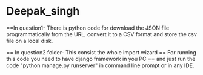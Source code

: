# Deepak_singh
==In question1- There is python code for download the JSON file programmatically from the URL, convert it to a CSV
format and store the csv file on a local disk.

== In question2 folder- This consist the whole import wizard
== For running this code you need to have django framework in you PC
== and just run the code "python manage.py runserver" in command line prompt or in any IDE.
